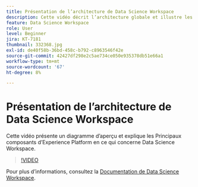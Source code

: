 ```yaml
---
title: Présentation de l’architecture de Data Science Workspace
description: Cette vidéo décrit l’architecture globale et illustre les Principaux composants de Data Science Workspace dans Adobe Experience Platform.
feature: Data Science Workspace
role: User
level: Beginner
jira: KT-7181
thumbnail: 332368.jpg
exl-id: de40f58b-36bd-458c-b792-c8963546f42e
source-git-commit: 42427df298e2c5ae734ce050e935378db51e66a1
workflow-type: tm+mt
source-wordcount: '67'
ht-degree: 8%

---
```


# Présentation de l’architecture de Data Science Workspace

Cette vidéo présente un diagramme d’aperçu et explique les Principaux composants d’Experience Platform en ce qui concerne Data Science Workspace.

>[!VIDEO](https://video.tv.adobe.com/v/332368)

Pour plus d’informations, consultez la [Documentation de Data Science Workspace](https://experienceleague.adobe.com/docs/experience-platform/data-science-workspace/home.html?lang=fr).

